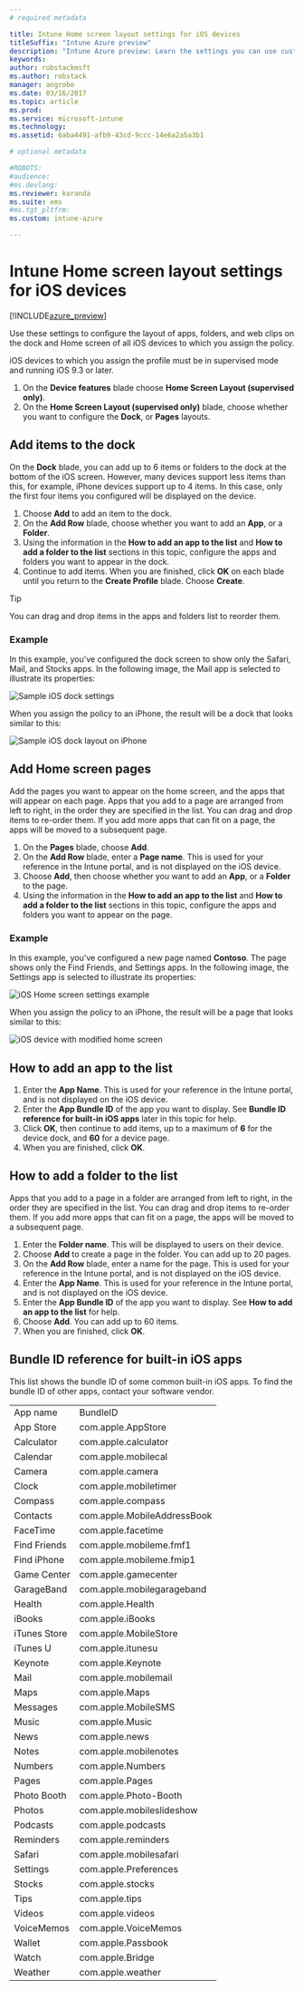 ```yaml
---
# required metadata

title: Intune Home screen layout settings for iOS devices
titleSuffix: "Intune Azure preview"
description: "Intune Azure preview: Learn the settings you can use customize the home screen and dock on iOS devices."
keywords:
author: robstackmsft
ms.author: robstack
manager: angrobe
ms.date: 03/16/2017
ms.topic: article
ms.prod:
ms.service: microsoft-intune
ms.technology:
ms.assetid: 6aba4491-afb9-43cd-9ccc-14e6a2a5a3b1

# optional metadata

#ROBOTS:
#audience:
#ms.devlang:
ms.reviewer: karanda
ms.suite: ems
#ms.tgt_pltfrm:
ms.custom: intune-azure

---
```


# Intune Home screen layout settings for iOS devices

[!INCLUDE[azure_preview](../includes/azure_preview.md)]

Use these settings to configure the layout of apps, folders, and web clips on the dock and Home screen of all iOS devices to which you assign the policy.

iOS devices to which you assign the profile must be in supervised mode and running iOS 9.3 or later.

1. On the **Device features** blade choose **Home Screen Layout (supervised only)**.
2. On the **Home Screen Layout (supervised only)** blade, choose whether you want to configure the **Dock**, or **Pages** layouts.

## Add items to the dock

On the **Dock** blade, you can add up to 6 items or folders to the dock at the bottom of the iOS screen. However, many devices support less items than this, for example, iPhone devices support up to 4 items. In this case, only the first four items you configured will be displayed on the device.

1. Choose **Add** to add an item to the dock.
2. On the **Add Row** blade, choose whether you want to add an **App**, or a **Folder**.
3. Using the information in the **How to add an app to the list** and **How to add a folder to the list** sections in this topic, configure the apps and folders you want to appear in the dock.
4. Continue to add items. When you are finished, click **OK** on each blade until you return to the **Create Profile** blade. Choose **Create**.

>[!TIP]
> You can drag and drop items in the apps and folders list to reorder them. 

### Example

In this example, you've configured the dock screen to show only the Safari, Mail, and Stocks apps. In the following image, the Mail app is selected to illustrate its properties:

![Sample iOS dock settings](http://i.imgur.com/FfFiUcP.png)

When you assign the policy to an iPhone, the result will be a dock that looks similar to this:

![Sample iOS dock layout on iPhone](http://i.imgur.com/bAgCe8F.png)

## Add Home screen pages

Add the pages you want to appear on the home screen, and the apps that will appear on each page. Apps that you add to a page are arranged from left to right, in the order they are specified in the list. You can drag and drop items to re-order them. If you add more apps that can fit on a page, the apps will be moved to a subsequent page.

1. On the **Pages** blade, choose **Add**.
2. On the **Add Row** blade, enter a **Page name**. This is used for your reference in the Intune portal, and is not displayed on the iOS device.
3. Choose **Add**, then choose whether you want to add an **App**, or a **Folder** to the page.
4. Using the information in the **How to add an app to the list** and **How to add a folder to the list** sections in this topic, configure the apps and folders you want to appear on the page.

### Example

In this example, you've configured a new page named **Contoso**. The page shows only the Find Friends, and Settings apps. In the following image, the Settings app is selected to illustrate its properties:

![iOS Home screen settings example](http://i.imgur.com/Jc2OxyX.png)

When you assign the policy to an iPhone, the result will be a page that looks similar to this:

![iOS device with modified home screen](http://i.imgur.com/Bd37PHa.png)

## How to add an app to the list

1. Enter the **App Name**. This is used for your reference in the Intune portal, and is not displayed on the iOS device.
2. Enter the **App Bundle ID** of the app you want to display. See **Bundle ID reference for built-in iOS apps** later in this topic for help.
3. Click **OK**, then continue to add items, up to a maximum of **6** for the device dock, and **60** for a device page.
4. When you are finished, click **OK**.

## How to add a folder to the list

Apps that you add to a page in a folder are arranged from left to right, in the order they are specified in the list. You can drag and drop items to re-order them. If you add more apps that can fit on a page, the apps will be moved to a subsequent page.

1. Enter the **Folder name**. This will be displayed to users on their device.
2. Choose **Add** to create a page in the folder. You can add up to 20 pages.
3. On the **Add Row** blade, enter a name for the page. This is used for your reference in the Intune portal, and is not displayed on the iOS device.
3. Enter the **App Name**. This is used for your reference in the Intune portal, and is not displayed on the iOS device.
2. Enter the **App Bundle ID** of the app you want to display. See **How to add an app to the list** for help.
3. Choose **Add**. You can add up to 60 items.
4. When you are finished, click **OK**.


## Bundle ID reference for built-in iOS apps

This list shows the bundle ID of some common built-in iOS apps. To find the bundle ID of other apps, contact your software vendor. 

|||
|-|-|
|App name|BundleID|
|App Store|com.apple.AppStore|
|Calculator|com.apple.calculator|
|Calendar|com.apple.mobilecal|
|Camera|com.apple.camera|
|Clock|com.apple.mobiletimer|
|Compass|com.apple.compass|
|Contacts|com.apple.MobileAddressBook|
|FaceTime|com.apple.facetime|
|Find Friends|com.apple.mobileme.fmf1|
|Find iPhone|com.apple.mobileme.fmip1|
|Game Center|com.apple.gamecenter|
|GarageBand|com.apple.mobilegarageband|
|Health|com.apple.Health|
|iBooks|com.apple.iBooks|
|iTunes Store|com.apple.MobileStore|
|iTunes U|com.apple.itunesu|
|Keynote|com.apple.Keynote|
|Mail|com.apple.mobilemail|
|Maps|com.apple.Maps|
|Messages|com.apple.MobileSMS|
|Music|com.apple.Music|
|News|com.apple.news|
|Notes|com.apple.mobilenotes|
|Numbers|com.apple.Numbers|
|Pages|com.apple.Pages|
|Photo Booth|com.apple.Photo-Booth|
|Photos|com.apple.mobileslideshow|
|Podcasts|com.apple.podcasts|
|Reminders|com.apple.reminders|
|Safari|com.apple.mobilesafari|
|Settings|com.apple.Preferences|
|Stocks|com.apple.stocks|
|Tips|com.apple.tips|
|Videos|com.apple.videos|
|VoiceMemos|com.apple.VoiceMemos|
|Wallet|com.apple.Passbook|
|Watch|com.apple.Bridge|
|Weather|com.apple.weather|

